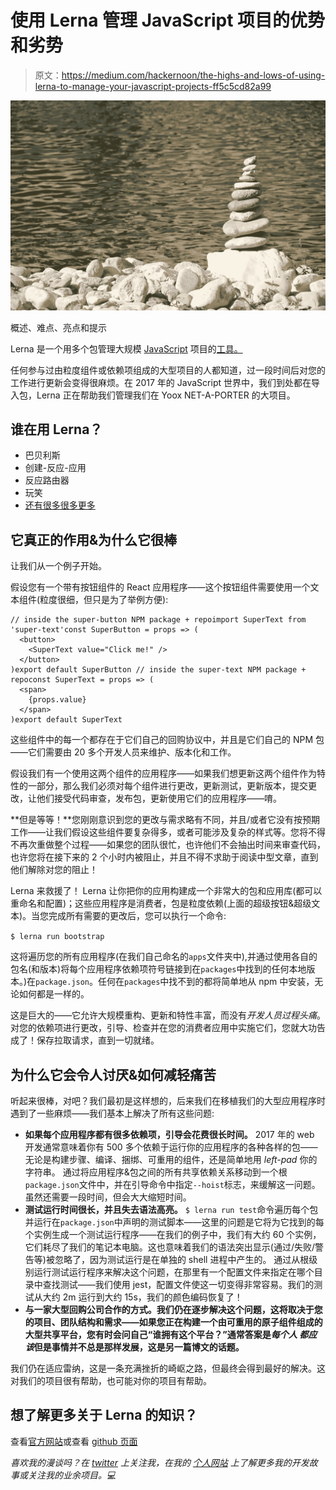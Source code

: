 # 使用 Lerna 管理 JavaScript 项目的优势和劣势

> 原文：<https://medium.com/hackernoon/the-highs-and-lows-of-using-lerna-to-manage-your-javascript-projects-ff5c5cd82a99>

![](img/09ac096751f047b4b0c1b32d05fd127d.png)

概述、难点、亮点和提示

Lerna 是一个用多个包管理大规模 [JavaScript](https://hackernoon.com/tagged/javascript) 项目的[工具。](https://hackernoon.com/tagged/managing)

任何参与过由粒度组件或依赖项组成的大型项目的人都知道，过一段时间后对您的工作进行更新会变得很麻烦。在 2017 年的 JavaScript 世界中，我们到处都在导入包，Lerna 正在帮助我们管理我们在 Yoox NET-A-PORTER 的大项目。

## 谁在用 Lerna？

*   巴贝利斯
*   创建-反应-应用
*   反应路由器
*   玩笑
*   [还有很多很多更多](https://lernajs.io/#users)

## 它真正的作用&为什么它很棒

让我们从一个例子开始。

假设您有一个带有按钮组件的 React 应用程序——这个按钮组件需要使用一个文本组件(粒度很细，但只是为了举例方便):

```
// inside the super-button NPM package + repoimport SuperText from 'super-text'const SuperButton = props => (
  <button>
    <SuperText value="Click me!" />
  </button>
)export default SuperButton // inside the super-text NPM package + repoconst SuperText = props => (
  <span>
    {props.value}
  </span>
)export default SuperText
```

这些组件中的每一个都存在于它们自己的回购协议中，并且是它们自己的 NPM 包——它们需要由 20 多个开发人员来维护、版本化和工作。

假设我们有一个使用这两个组件的应用程序——如果我们想更新这两个组件作为特性的一部分，那么我们必须对每个组件进行更改，更新测试，更新版本，提交更改，让他们接受代码审查，发布包，更新使用它们的应用程序——唷。

**但是等等！**您刚刚意识到您的更改与需求略有不同，并且/或者它没有按预期工作——让我们假设这些组件要复杂得多，或者可能涉及复杂的样式等。您将不得不再次重做整个过程——如果您的团队很忙，也许他们不会抽出时间来审查代码，也许您将在接下来的 2 个小时内被阻止，并且不得不求助于阅读中型文章，直到他们解除对您的阻止！

Lerna 来救援了！ Lerna 让你把你的应用构建成一个非常大的包和应用库(都可以重命名和配置)；这些应用程序是消费者，包是粒度依赖(上面的超级按钮&超级文本)。当您完成所有需要的更改后，您可以执行一个命令:

`$ lerna run bootstrap`

这将遍历您的所有应用程序(在我们自己命名的`apps`文件夹中),并通过使用各自的包名(和版本)将每个应用程序依赖项符号链接到在`packages`中找到的任何本地版本。)在`package.json`。任何在`packages`中找不到的都将简单地从 npm 中安装，无论如何都是一样的。

这是巨大的——它允许大规模重构、更新和特性丰富，而没有*开发人员过程头痛*。对您的依赖项进行更改，引导、检查并在您的消费者应用中实施它们，您就大功告成了！保存拉取请求，直到一切就绪。

## 为什么它会令人讨厌&如何减轻痛苦

听起来很棒，对吧？我们最初是这样想的，后来我们在移植我们的大型应用程序时遇到了一些麻烦——我们基本上解决了所有这些问题:

*   **如果每个应用程序都有很多依赖项，引导会花费很长时间。** 2017 年的 web 开发通常意味着你有 500 多个依赖于运行你的应用程序的各种各样的包——无论是构建步骤、编译、捆绑、可重用的组件，还是简单地用 *left-pad* 你的字符串。
    通过将应用程序&包之间的所有共享依赖关系移动到一个根`package.json`文件中，并在引导命令中指定`--hoist`标志，来缓解这一问题。虽然还需要一段时间，但会大大缩短时间。
*   **测试运行时间很长，并且失去语法高亮。**
    `$ lerna run test`命令遍历每个包并运行在`package.json`中声明的测试脚本——这里的问题是它将为它找到的每个实例生成一个测试运行程序——在我们的例子中，我们有大约 60 个实例，它们耗尽了我们的笔记本电脑。这也意味着我们的语法突出显示(通过/失败/警告等)被忽略了，因为测试运行是在单独的 shell 进程中产生的。
    通过从根级别运行测试运行程序来解决这个问题，在那里有一个配置文件来指定在哪个目录中查找测试——我们使用 jest，配置文件使这一切变得非常容易。我们的测试从大约 2m 运行到大约 15s，我们的颜色编码恢复了！
*   **与一家大型回购公司合作的方式。我们仍在逐步解决这个问题，这将取决于您的项目、团队结构和需求——如果您正在构建一个由可重用的原子组件组成的大型共享平台，您有时会问自己“谁拥有这个平台？”通常答案是*每个人* *都应该*但是事情并不总是那样发展，这是另一篇博文的话题。**

我们仍在适应雷纳，这是一条充满挫折的崎岖之路，但最终会得到最好的解决。这对我们的项目很有帮助，也可能对你的项目有帮助。

## 想了解更多关于 Lerna 的知识？

查看[官方网站](https://lernajs.io/)或查看 [github 页面](https://github.com/lerna/lerna)

*喜欢我的漫谈吗？在* [*twitter*](https://twitter.com/_ChrisGreg) *上关注我，在我的* [*个人网站*](http://chrisgregori.co.uk/) *上了解更多我的开发故事或关注我的业余项目。💻*